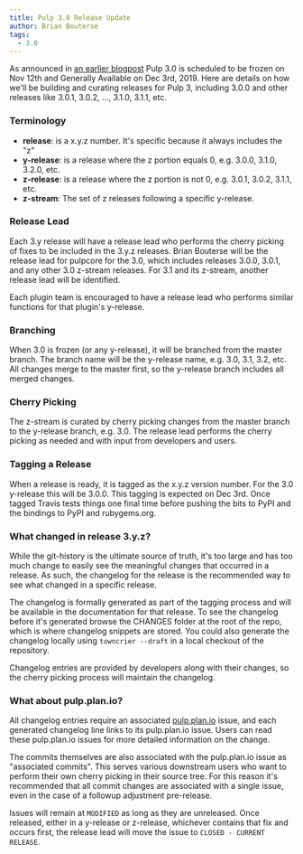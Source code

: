 ```yaml
---
title: Pulp 3.0 Release Update
author: Brian Bouterse
tags:
  - 3.0
---
```

As announced in [an earlier blogpost](https://pulpproject.org/2019/09/30/pulp-3-GA-timeline/) Pulp
3.0 is scheduled to be frozen on Nov 12th and Generally Available on Dec 3rd, 2019. Here are details
on how we'll be building and curating releases for Pulp 3, including 3.0.0 and other releases like
3.0.1, 3.0.2, ..., 3.1.0, 3.1.1, etc.

### Terminology

* **release**: is a x.y.z number. It's specific because it always includes the "z"
* **y-release**: is a release where the z portion equals 0, e.g. 3.0.0, 3.1.0, 3.2.0, etc.
* **z-release**: is a release where the z portion is not 0, e.g. 3.0.1, 3.0.2, 3.1.1, etc.
* **z-stream**: The set of z releases following a specific y-release.


### Release Lead

Each 3.y release will have a release lead who performs the cherry picking of fixes to be included in
the 3.y.z releases. Brian Bouterse will be the release lead for pulpcore for the 3.0, which includes
releases 3.0.0, 3.0.1, and any other 3.0 z-stream releases. For 3.1 and its z-stream, another release
lead will be identified.

Each plugin team is encouraged to have a release lead who performs similar functions for that
plugin's y-release.


### Branching

When 3.0 is frozen (or any y-release), it will be branched from the master branch. The branch name
will be the y-release name, e.g. 3.0, 3.1, 3.2, etc. All changes merge to the master first, so the
y-release branch includes all merged changes.


### Cherry Picking

The z-stream is curated by cherry picking changes from the master branch to the y-release branch,
e.g. 3.0. The release lead performs the cherry picking as needed and with input from developers and
users.


### Tagging a Release

When a release is ready, it is tagged as the x.y.z version number. For the 3.0 y-release this will
be 3.0.0. This tagging is expected on Dec 3rd. Once tagged Travis tests things one final time before
pushing the bits to PyPI and the bindings to PyPI and rubygems.org.


### What changed in release 3.y.z?

While the git-history is the ultimate source of truth, it's too large and has too much change to
easily see the meaningful changes that occurred in a release. As such, the changelog for the release
is the recommended way to see what changed in a specific release.

The changelog is formally generated as part of the tagging process and will be available in the
documentation for that release. To see the changelog before it's generated browse the CHANGES folder
at the root of the repo, which is where changelog snippets are stored. You could also generate the
changelog locally using ``towncrier --draft`` in a local checkout of the repository.

Changelog entries are provided by developers along with their changes, so the cherry picking process
will maintain the changelog.


### What about pulp.plan.io?

All changelog entries require an associated [pulp.plan.io](https://pulp.plan.io) issue, and each
generated changelog line links to its pulp.plan.io issue. Users can read these pulp.plan.io issues
for more detailed information on the change.

The commits themselves are also associated with the pulp.plan.io issue as "associated commits". This
serves various downstream users who want to perform their own cherry picking in their source tree.
For this reason it's recommended that all commit changes are associated with a single issue, even in
the case of a followup adjustment pre-release.

Issues will remain at `MODIFIED` as long as they are unreleased. Once released, either in a
y-release or z-release, whichever contains that fix and occurs first, the release lead will move the
issue to `CLOSED - CURRENT RELEASE`.
